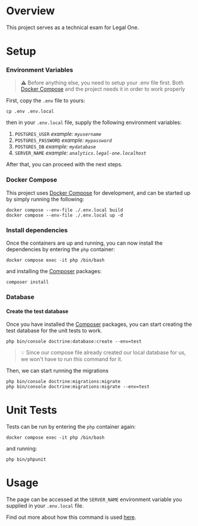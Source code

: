 # Overview
This project serves as a technical exam for Legal One.

# Setup

### Environment Variables
> ⚠️ Before anything else, you need to setup your .env file first. Both [Docker Compose](https://docs.docker.com/compose/) and the project needs it in order to work properly 

First, copy the `.env` file to yours:

```shell
cp .env .env.local
```

then in your `.env.local` file, supply the following environment variables:

1. `POSTGRES_USER` _example: `myusername`_
2. `POSTGRES_PASSWORD` _example: `mypassword`_
3. `POSTGRES_DB` _example: `mydatabase`_
4. `SERVER_NAME` _example: `analytics.legal-one.localhost`_

After that, you can proceed with the next steps. 

### Docker Compose
This project uses [Docker Compose](https://docs.docker.com/compose/) for development, and can be started up by simply running the following:

```shell
docker compose --env-file ./.env.local build
docker compose --env-file ./.env.local up -d
``` 

### Install dependencies
Once the containers are up and running, you can now install the dependencies by entering the `php` container:
```shell
docker compose exec -it php /bin/bash
```

and installing the [Composer](https://getcomposer.org/) packages:

```shell
composer install
```

### Database
#### Create the test database
Once you have installed the [Composer](https://getcomposer.org/) packages, you can start creating the test database for the unit tests to work.
```shell
php bin/console doctrine:database:create --env=test
```
> 💡️ Since our compose file already created our local database for us, we won't have to run this command for it.

Then, we can start running the migrations

```shell
php bin/console doctrine:migrations:migrate
php bin/console doctrine:migrations:migrate --env=test
```

# Unit Tests
Tests can be run by entering the `php` container again:

```shell
docker compose exec -it php /bin/bash
```

and running:

```shell
php bin/phpunit
```

# Usage
The page can be accessed at the `SERVER_NAME` environment variable you supplied in your `.env.local` file.

Find out more about how this command is used [here](./docs/index.md).
